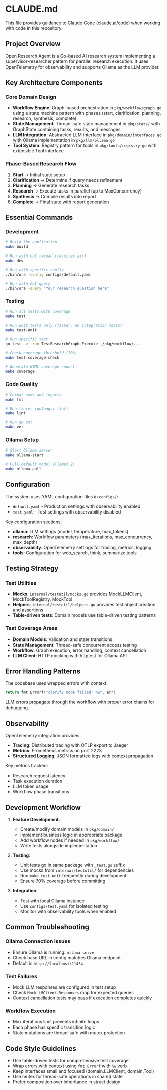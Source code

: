 # CLAUDE.md

This file provides guidance to Claude Code (claude.ai/code) when working with code in this repository.

## Project Overview

Open Research Agent is a Go-based AI research system implementing a supervisor-researcher pattern for parallel research execution. It uses OpenTelemetry for observability and supports Ollama as the LLM provider.

## Key Architecture Components

### Core Domain Design
- **Workflow Engine**: Graph-based orchestration in `pkg/workflow/graph.go` using a state machine pattern with phases (start, clarification, planning, research, synthesis, complete)
- **State Management**: Thread-safe state management in `pkg/state/` with GraphState containing tasks, results, and messages
- **LLM Integration**: Abstracted LLM interface in `pkg/domain/interfaces.go` with Ollama implementation in `pkg/llm/ollama.go`
- **Tool System**: Registry pattern for tools in `pkg/tools/registry.go` with extensible Tool interface

### Phase-Based Research Flow
1. **Start** → Initial state setup
2. **Clarification** → Determine if query needs refinement
3. **Planning** → Generate research tasks
4. **Research** → Execute tasks in parallel (up to MaxConcurrency)
5. **Synthesis** → Compile results into report
6. **Complete** → Final state with report generation

## Essential Commands

### Development
```bash
# Build the application
make build

# Run with hot reload (requires air)
make dev

# Run with specific config
./bin/ora -config configs/default.yaml

# Run with CLI query
./bin/ora -query "Your research question here"
```

### Testing
```bash
# Run all tests with coverage
make test

# Run unit tests only (faster, no integration tests)
make test-unit

# Run specific test
go test -v -run TestResearchGraph_Execute ./pkg/workflow/...

# Check coverage threshold (70%)
make test-coverage-check

# Generate HTML coverage report
make coverage
```

### Code Quality
```bash
# Format code and imports
make fmt

# Run linter (golangci-lint)
make lint

# Run go vet
make vet
```

### Ollama Setup
```bash
# Start Ollama server
make ollama-start

# Pull default model (llama3.2)
make ollama-pull
```

## Configuration

The system uses YAML configuration files in `configs/`:
- `default.yaml` - Production settings with observability enabled
- `test.yaml` - Test settings with observability disabled

Key configuration sections:
- **ollama**: LLM settings (model, temperature, max_tokens)
- **research**: Workflow parameters (max_iterations, max_concurrency, max_depth)
- **observability**: OpenTelemetry settings for tracing, metrics, logging
- **tools**: Configuration for web_search, think, summarize tools

## Testing Strategy

### Test Utilities
- **Mocks**: `internal/testutil/mocks.go` provides MockLLMClient, MockToolRegistry, MockTool
- **Helpers**: `internal/testutil/helpers.go` provides test object creation and assertions
- **Table-driven tests**: Domain models use table-driven testing patterns

### Test Coverage Areas
- **Domain Models**: Validation and state transitions
- **State Management**: Thread-safe concurrent access testing
- **Workflow**: Graph execution, error handling, context cancellation
- **LLM Client**: HTTP mocking with httptest for Ollama API

## Error Handling Patterns

The codebase uses wrapped errors with context:
```go
return fmt.Errorf("clarify node failed: %w", err)
```

LLM errors propagate through the workflow with proper error chains for debugging.

## Observability

OpenTelemetry integration provides:
- **Tracing**: Distributed tracing with OTLP export to Jaeger
- **Metrics**: Prometheus metrics on port 2223
- **Structured Logging**: JSON formatted logs with context propagation

Key metrics tracked:
- Research request latency
- Task execution duration
- LLM token usage
- Workflow phase transitions

## Development Workflow

1. **Feature Development**:
   - Create/modify domain models in `pkg/domain/`
   - Implement business logic in appropriate package
   - Add workflow nodes if needed in `pkg/workflow/`
   - Write tests alongside implementation

2. **Testing**:
   - Unit tests go in same package with `_test.go` suffix
   - Use mocks from `internal/testutil/` for dependencies
   - Run `make test-unit` frequently during development
   - Ensure 70% coverage before committing

3. **Integration**:
   - Test with local Ollama instance
   - Use `configs/test.yaml` for isolated testing
   - Monitor with observability tools when enabled

## Common Troubleshooting

### Ollama Connection Issues
- Ensure Ollama is running: `ollama serve`
- Check base URL in config matches Ollama endpoint
- Default is `http://localhost:11434`

### Test Failures
- Mock LLM responses are configured in test setup
- Check `MockLLMClient.Responses` map for expected queries
- Context cancellation tests may pass if execution completes quickly

### Workflow Execution
- Max iterations limit prevents infinite loops
- Each phase has specific transition logic
- State mutations are thread-safe with mutex protection

## Code Style Guidelines

- Use table-driven tests for comprehensive test coverage
- Wrap errors with context using `fmt.Errorf` with `%w` verb
- Keep interfaces small and focused (domain.LLMClient, domain.Tool)
- Use mutex for thread-safe operations in shared state
- Prefer composition over inheritance in struct design